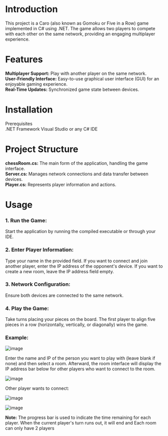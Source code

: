# Introduction
This project is a Caro (also known as Gomoku or Five in a Row) game implemented in C# using .NET. The game allows two players to compete with each other on the same network, providing an engaging multiplayer experience.
# Features
**Multiplayer Support:** Play with another player on the same network.\
**User-Friendly Interface:** Easy-to-use graphical user interface (GUI) for an enjoyable gaming experience.\
**Real-Time Updates:** Synchronized game state between devices.
# Installation
Prerequisites\
.NET Framework Visual Studio or any C# IDE
# Project Structure
**chessRoom.cs:** The main form of the application, handling the game interface.\
**Server.cs:** Manages network connections and data transfer between devices.\
**Player.cs:** Represents player information and actions.
# Usage
### 1. Run the Game:

Start the application by running the compiled executable or through your IDE.
### 2. Enter Player Information:

Type your name in the provided field.
If you want to connect and join another player, enter the IP address of the opponent's device.
If you want to create a new room, leave the IP address field empty.
### 3. Network Configuration:

Ensure both devices are connected to the same network.
### 4. Play the Game:

Take turns placing your pieces on the board.
The first player to align five pieces in a row (horizontally, vertically, or diagonally) wins the game.

### Example:
![image](https://github.com/user-attachments/assets/67e87c73-595b-44c6-9329-9ff94df4e798)

Enter the name and IP of the person you want to play with (leave blank if none) and then select a room.
Afterward, the room interface will display the IP address bar below for other players who want to connect to the room.

![image](https://github.com/user-attachments/assets/d6c50e8d-c388-42f8-ac32-34b555d9a268)

Other player wants to connect:

![image](https://github.com/user-attachments/assets/60bde3fc-98ee-4b95-8d8e-0a48a4d0d2c0)

![image](https://github.com/user-attachments/assets/beb4b8e8-cf12-4840-903c-a888bf97faa6)

**Note:** The progress bar is used to indicate the time remaining for each player. When the current player's turn runs out, it will end and Each room can only have 2 players








